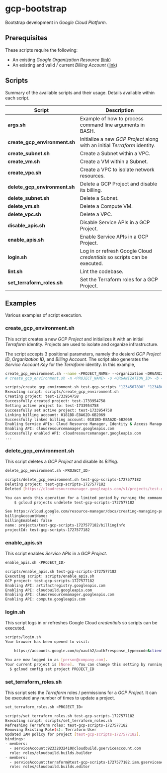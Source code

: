 # gcp-bootstrap

Bootstrap development in *Google Cloud Platform*.

## Prerequisites

These scripts require the following:

- An existing *Google Organization Resource* ([link](https://cloud.google.com/resource-manager/docs/creating-managing-organization))
- An existing and valid / current *Billing Account*  ([link](https://cloud.google.com/billing/docs/how-to/create-billing-account))


## Scripts

Summary of the available scripts and their usage. Details available within each script.

| Script      | Description |
| ----------- | ----------- |
| **args.sh** | Example of how to process command line arguments in BASH. |
| **create_gcp_environment.sh** | Initialize a new *GCP Project* along with an initial *Terraform* identity. |
| **create_subnet.sh** | Create a Subnet within a VPC. |
| **create_vm.sh** | Create a VM within a Subnet. |
| **create_vpc.sh** | Create a VPC to isolate network resources. |
| **delete_gcp_environment.sh** | Delete a GCP Project and disable its billing. |
| **delete_subnet.sh** | Delete a Subnet. |
| **delete_vm.sh** | Delete a Compute VM. |
| **delete_vpc.sh** | Delete a VPC. |
| **disable_apis.sh** | Disable Service APIs in a GCP Project. |
| **enable_apis.sh** | Enable Service APIs in a GCP Project. |
| **login.sh** | Log in or refresh Google Cloud *credentials* so scripts can be executed. |
| **lint.sh** | Lint the codebase. |
| **set_terraform_roles.sh** | Set the Terraform roles for a GCP Project. |

## Examples

Various examples of script execution.

### create_gcp_environment.sh

This script creates a new *GCP Project* and initializes it with an initial *Terraform* identity. Projects are used to isolate and organize infrastructure.

The script accepts 3 positional parameters, namely the desierd *GCP Project ID*, *Organization ID*, and *Billing Account*. The script also generates the *Service Account Key* for the *Terraform* identity. In this example,

```sh
create_gcp_environment.sh --name <PROJECT_NAME> --organization <ORGANIZATION_ID> --billing-account <BILLING_ACCOUNT_ID>
# create_gcp_environment.sh -n <PROJECT_NAME> -o <ORGANIZATION_ID> -b <BILLING_ACCOUNT_ID>

scripts/create_gcp_environment.sh test-gcp-scripts "1234567890" "123ABCD-ABC1234-123ABCD"
Executing script: scripts/create_gcp_environment.sh
Creating project: test-1733954758
Successfully created project: test-1733954758
Setting active project to: test-1733954758
Successfully set active project: test-1733954758
Linking billing account: 0181BD-E8A62D-6B2069
Successfully linked billing account: 0181BD-E8A62D-6B2069
Enabling Service APIs: Cloud Resource Manager, Identity & Access Management, Secret Manager API
Enabling API: cloudresourcemanager.googleapis.com
Successfully enabled API: cloudresourcemanager.googleapis.com
...
```

### delete_gcp_environment.sh

This script deletes a *GCP Project* and disable its *Billing*.

```sh
delete_gcp_environment.sh <PROJECT_ID>

scripts/delete_gcp_environment.sh test-gcp-scripts-1727577182
Deleting project: test-gcp-scripts-1727577182
Deleted [https://cloudresourcemanager.googleapis.com/v1/projects/test-gcp-scripts-1727577182].

You can undo this operation for a limited period by running the command below.
    $ gcloud projects undelete test-gcp-scripts-1727577182

See https://cloud.google.com/resource-manager/docs/creating-managing-projects for information on shutting down projects.
billingAccountName: ''
billingEnabled: false
name: projects/test-gcp-scripts-1727577182/billingInfo
projectId: test-gcp-scripts-1727577182
```

### enable_apis.sh

This script enables *Service APIs* in a *GCP Project*.

```sh
enable_apis.sh <PROJECT_ID>

scripts/enable_apis.sh test-gcp-scripts-1727577182
Executing script: scripts/enable_apis.sh
GCP project: test-gcp-scripts-1727577182
Enabling API: artifactregistry.googleapis.com
Enabling API: cloudbuild.googleapis.com
Enabling API: cloudresourcemanager.googleapis.com
Enabling API: compute.googleapis.com
```

### login.sh

This script logs in or refreshes Google Cloud *credentials* so scripts can be executed.

```sh
scripts/login.sh 
Your browser has been opened to visit:

    https://accounts.google.com/o/oauth2/auth?response_type=code&client_id=32555940559.apps.googleusercontent.com ...

You are now logged in as [person@company.com].
Your current project is [None].  You can change this setting by running:
  $ gcloud config set project PROJECT_ID
```

### set_terraform_roles.sh

This script sets the *Terraform* roles / permissions for a *GCP Project*. It can be executed any number of times to update a project.

```sh
set_terraform_roles.sh <PROJECT_ID>

scripts/set_terraform_roles.sh test-gcp-scripts-1727577182
Executing script: scripts/set_terraform_roles.sh
Refreshing Terraform roles: test-gcp-scripts-1727577182
Removing Existing Role(s): Terraform User
Updated IAM policy for project [test-gcp-scripts-1727577182].
bindings:
- members:
  - serviceAccount:92332032410@cloudbuild.gserviceaccount.com
  role: roles/cloudbuild.builds.builder
- members:
  - serviceAccount:terraform@test-gcp-scripts-1727577182.iam.gserviceaccount.com
  role: roles/cloudbuild.builds.editor
```